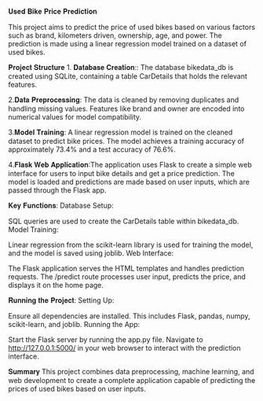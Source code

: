 𝐔𝐬𝐞𝐝 𝐁𝐢𝐤𝐞 𝐏𝐫𝐢𝐜𝐞 𝐏𝐫𝐞𝐝𝐢𝐜𝐭𝐢𝐨𝐧

This project aims to predict the price of used bikes based on various factors such as brand, kilometers driven, ownership, age, and power. The prediction is made using a linear regression model trained on a dataset of used bikes.

𝐏𝐫𝐨𝐣𝐞𝐜𝐭 𝐒𝐭𝐫𝐮𝐜𝐭𝐮𝐫𝐞
    1. 𝐃𝐚𝐭𝐚𝐛𝐚𝐬𝐞 𝐂𝐫𝐞𝐚𝐭𝐢𝐨𝐧:: The database bikedata_db is created using SQLite, containing a table CarDetails that holds the relevant features.

   2.𝐃𝐚𝐭𝐚 𝐏𝐫𝐞𝐩𝐫𝐨𝐜𝐞𝐬𝐬𝐢𝐧𝐠: The data is cleaned by removing duplicates and handling missing values.
    Features like brand and owner are encoded into numerical values for model compatibility.

   3.𝐌𝐨𝐝𝐞𝐥 𝐓𝐫𝐚𝐢𝐧𝐢𝐧𝐠: A linear regression model is trained on the cleaned dataset to predict bike prices.
    The model achieves a training accuracy of approximately 73.4% and a test accuracy of 76.6%.

   4.𝐅𝐥𝐚𝐬𝐤 𝐖𝐞𝐛 𝐀𝐩𝐩𝐥𝐢𝐜𝐚𝐭𝐢𝐨𝐧:The application uses Flask to create a simple web interface for users to input bike details and get a price prediction.
    The model is loaded and predictions are made based on user inputs, which are passed through the Flask app.


𝐊𝐞𝐲 𝐅𝐮𝐧𝐜𝐭𝐢𝐨𝐧𝐬:
  Database Setup:

SQL queries are used to create the CarDetails table within bikedata_db.
Model Training:

Linear regression from the scikit-learn library is used for training the model, and the model is saved using joblib.
Web Interface:

The Flask application serves the HTML templates and handles prediction requests.
The /predict route processes user input, predicts the price, and displays it on the home page.


𝐑𝐮𝐧𝐧𝐢𝐧𝐠 𝐭𝐡𝐞 𝐏𝐫𝐨𝐣𝐞𝐜𝐭:
Setting Up:

Ensure all dependencies are installed. This includes Flask, pandas, numpy, scikit-learn, and joblib.
Running the App:

Start the Flask server by running the app.py file.
Navigate to http://127.0.0.1:5000/ in your web browser to interact with the prediction interface.


𝐒𝐮𝐦𝐦𝐚𝐫𝐲
This project combines data preprocessing, machine learning, and web development to create a complete application capable of predicting the prices of used bikes based on user inputs.

